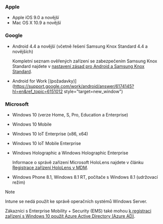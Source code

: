 

### <a name="apple"></a>Apple
- Apple iOS 9.0 a novější
- Mac OS X 10.9 a novější

### <a name="google"></a>Google
- Android 4.4 a novější (včetně řešení Samsung Knox Standard 4.4 a novějších)

  Kompletní seznam ověřených zařízení se zabezpečením Samsung Knox Standard najdete v [nastavení zásad pro Android a Samsung Knox Standard](/intune-classic/android-policy-settings-in-microsoft-intune.md#supported-samsung-knox-standard-devices).


- Android for Work [(požadavky)](https://support.google.com/work/android/answer/6174145?hl=en&ref_topic=6151012 style="target=new_window")

### <a name="microsoft"></a>Microsoft

- Windows 10 (verze Home, S, Pro, Education a Enterprise)
- Windows 10 Mobile
- Windows 10 IoT Enterprise (x86, x64)
- Windows 10 IoT Mobile Enterprise
- Windows Holographic a Windows Holographic Enterprise

  Informace o správě zařízení Microsoft HoloLens najdete v článku [Registrace zařízení HoloLens v MDM](https://docs.microsoft.com/hololens/hololens-enroll-mdm).

- Windows Phone 8.1, Windows 8.1 RT, počítače s Windows 8.1 (udržovací režim)

> [!NOTE]
> Intune se nedá použít ke správě operačních systémů Windows Server.

Zákazníci s Enterprise Mobility + Security (EMS) také mohou [k registraci zařízení s Windows 10 použít Azure Active Directory (Azure AD)](/intune-classic/deploy-use/set-up-windows-device-management-with-microsoft-intune#azure-active-directory-enrollment).


